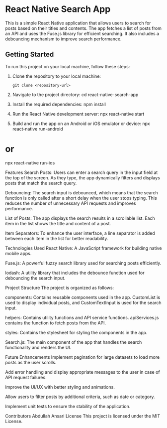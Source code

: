 # React Native Search App

This is a simple React Native application that allows users to search for posts based on their titles and contents. The app fetches a list of posts from an API and uses the Fuse.js library for efficient searching. It also includes a debouncing mechanism to improve search performance.

## Getting Started

To run this project on your local machine, follow these steps:

1. Clone the repository to your local machine:

   ```shell
   git clone <repository-url>

2. Navigate to the project directory:
   cd react-native-search-app

3. Install the required dependencies:
   npm install

4. Run the React Native development server:
   npx react-native start

5. Build and run the app on an Android or iOS emulator or device:
   npx react-native run-android
# or
   npx react-native run-ios

Features
Search Posts: Users can enter a search query in the input field at the top of the screen. As they type, the app dynamically filters and displays posts that match the search query.

Debouncing: The search input is debounced, which means that the search function is only called after a short delay when the user stops typing. This reduces the number of unnecessary API requests and improves performance.

List of Posts: The app displays the search results in a scrollable list. Each item in the list shows the title and content of a post.

Item Separators: To enhance the user interface, a line separator is added between each item in the list for better readability.

Technologies Used
React Native: A JavaScript framework for building native mobile apps.

Fuse.js: A powerful fuzzy search library used for searching posts efficiently.

lodash: A utility library that includes the debounce function used for debouncing the search input.

Project Structure
The project is organized as follows:

components: Contains reusable components used in the app. CustomList is used to display individual posts, and CustomTextInput is used for the search input.

helpers: Contains utility functions and API service functions. apiServices.js contains the function to fetch posts from the API.

styles: Contains the stylesheet for styling the components in the app.

Search.js: The main component of the app that handles the search functionality and renders the UI.

Future Enhancements
Implement pagination for large datasets to load more posts as the user scrolls.

Add error handling and display appropriate messages to the user in case of API request failures.

Improve the UI/UX with better styling and animations.

Allow users to filter posts by additional criteria, such as date or category.

Implement unit tests to ensure the stability of the application.

Contributors
Abdullah Ansari
License
This project is licensed under the MIT License.
